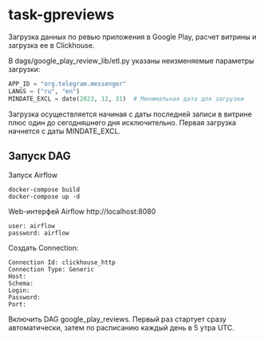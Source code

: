 # task-gpreviews

Загрузка данных по ревью приложения в Google Play, расчет витрины и загрузка ее в Clickhouse.

В dags/google_play_review_lib/etl.py указаны неизменяемые параметры загрузки:

```python
APP_ID = "org.telegram.messenger"
LANGS = ("ru", "en")
MINDATE_EXCL = date(2023, 12, 31)  # Минимальная дата для загрузки
```

Загрузка осуществляется начиная с даты последней записи в витрине плюс один до сегодняшнего дня исключительно. Первая
загрузка начнется с даты MINDATE_EXCL.

## Запуск DAG

Запуск Airflow
```shell
docker-compose build
docker-compose up -d
```

Web-интерфей Airflow http://localhost:8080

    user: airflow
    password: airflow

Создать Connection:

    Connection Id: clickhouse_http
    Connection Type: Generic
    Host:
    Schema:
    Login:
    Password:
    Port:

Включить DAG google_play_reviews. Первый раз стартует сразу автоматически, затем по расписанию каждый день в 5 утра UTC.
